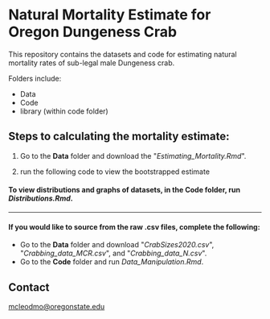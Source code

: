 # Natural Mortality Estimate for Oregon Dungeness Crab 


This repository contains the datasets and code for estimating natural mortality rates of sub-legal male Dungeness crab. 

Folders include:
- Data 
- Code 
- library (within code folder)

## Steps to calculating the mortality estimate:
1. Go to the **Data** folder and download the "*Estimating_Mortality.Rmd*".

2. run the following code to view the bootstrapped estimate


#### To view distributions and graphs of datasets, in the **Code** folder, run *Distributions.Rmd*. 
---
#### If you would like to source from the raw .csv files, complete the following:
- Go to the **Data** folder and download "*CrabSizes2020.csv*", "*Crabbing_data_MCR.csv*", and "*Crabbing_data_N.csv*".
- Go to the **Code** folder and run *Data_Manipulation.Rmd*. 


## Contact
mcleodmo@oregonstate.edu

